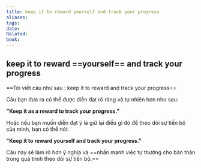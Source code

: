 ```yaml
---
title: keep it to reward yourself and track your progress
aliases: 
tags: 
date: 
Related: 
book:
---
```

keep it to reward ==yourself== and track your progress
---

==Tôi viết câu như sau : keep it to reward and track your progress==

Câu bạn đưa ra có thể được diễn đạt rõ ràng và tự nhiên hơn như sau:

**"Keep it as a reward to track your progress."**

Hoặc nếu bạn muốn diễn đạt ý là giữ lại điều gì đó để theo dõi sự tiến bộ của mình, bạn có thể nói:

**"Keep it to reward yourself and track your progress."**

Câu này sẽ làm rõ hơn ý nghĩa và ==nhấn mạnh việc tự thưởng cho bản thân trong quá trình theo dõi sự tiến bộ.==